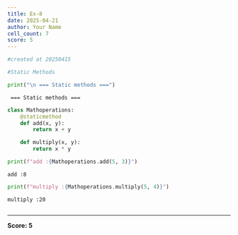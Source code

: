 ```yaml
---
title: Ex-8
date: 2025-04-21
author: Your Name
cell_count: 7
score: 5
---
```


```python
#created at 20250415
```


```python
#Static Methods 
```


```python
print("\n === Static methods ===")
```

    
     === Static methods ===



```python
class Mathoperations:
    @staticmethod
    def add(x, y):
        return x + y

    def multiply(x, y):
        return x * y
```


```python
print(f"add :{Mathoperations.add(5, 3)}")
```

    add :8



```python
print(f"multiply :{Mathoperations.multiply(5, 4)}")
```

    multiply :20



```python

```


---
**Score: 5**
